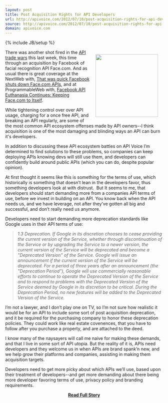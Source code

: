 ```yaml
---
layout: post
title: Post Acquisition Rights for API Developers
url: http://apivoice.com/2012/07/10/post-acquisition-rights-for-api-developers/
source: http://apivoice.com/2012/07/10/post-acquisition-rights-for-api-developers/
domain: apivoice.com
---
```

{% include JB/setup %}<p><p><img style="padding: 15px;" src="http://kinlane-productions.s3.amazonaws.com/api-evangelist/face/face-com-logo.jpeg" alt="" width="200" align="right" /></p>
<p>There was another shot fired in the <a title="API Trade Wars" href="http://www.apievangelist.com/2012/06/29/the-api-economy-welcomes-its-early-trade-wars/">API trade wars</a> this last week, this time through an acquisition by Facebook of facial recognition API Face.com.   And as usual there is great coverage at the NextWeb with, <a href="http://thenextweb.com/facebook/2012/07/07/that-was-quick-facebook-shuts-down-face-com-apis-kills-klik-app-enrages-developers/">That was quick Facebook shuts down Face.com APIs</a>, and at ProgrammableWeb with, <a title="Facebook API Euthanasia Continues: Keeping Face.com to Itself" href="http://blog.programmableweb.com/2012/07/07/facebook-api-euthanasia-continues-keeping-face-com-to-itself/">Facebook API Euthanasia Continues: Keeping Face.com to Itself</a>.</p>
<p>While tightening control over over API usage, charging for a once free API, and breaking an API regularly, are some of the most common API ecosystem offenses made by API owners--I think acquisition is one of the most damaging and blinding ways an API can burn it's developers.</p>
<p>In addition to discussing these API ecosystem battles on <a title="API Voice">API Voice</a> I&rsquo;m determined to find solutions to these problems, so companies can keep deploying APIs knowing devs will still use them, and developers can confidently build around public APIs (which you can do, despite popular opinion).</p>
<p>At first thought it seems like this is something for the terms of use, which historically is something that doesn&rsquo;t lean in the developers favor, thus something developers look at with distrust. &nbsp;But It seems to me, that developers should start demanding more from a companies API terms of use, before we invest in building on an API.  You know back when the API needs us, and we have leverage, not after they&rsquo;ve gotten all big and successful, and don&rsquo;t really need us anymore.</p>
<p>Developers need to start demanding more deprecation standards like Google uses in their API terms of use:</p>
<blockquote><em>1.3 Deprecation. If Google in its discretion chooses to cease providing the current version of the Service, whether through discontinuation of the Service or by upgrading the Service to a newer version, the current version of the Service will be deprecated and become a "Deprecated Version" of the Service. Google will issue an announcement if the current version of the Service will be deprecated. For a period of three years after an announcement (the "Deprecation Period"), Google will use commercially reasonable efforts to continue to operate the Deprecated Version of the Service and to respond to problems with the Deprecated Version of the Service deemed by Google in its discretion to be critical. During the Deprecation Period, no new features will be added to the Deprecated Version of the Service.</em></blockquote>
<p>I&rsquo;m not a lawyer, and I don&rsquo;t play one on TV, so I&rsquo;m not sure how realistic it would be for an API to include some sort of post acquisition deprecation, and it be required for the purchasing company to honor these deprecation policies.  They could work like real estate covenences, that you have to follow after you purchase a property, and are attached to the deed.</p>
<p>I know many of the naysayers will call me naive for making these demands, and that I live in some sort of API utopia.  But the reality of it is,  APIs need developers and they welcome us in when APIs are brand spank&rsquo;n new, and we help grow their platforms and companies, assisting in making them acquisition targets.</p>
<p>Developers need to get more picky about which APIs we&rsquo;ll use, based upon their treatment of developers--and get more demanding about there being more developer favoring terms of use, privacy policy and branding requirements.</p></p>
<center><p><a href="http://apivoice.com/2012/07/10/post-acquisition-rights-for-api-developers/" style='padding:25px; font-sze:18px; font-weight: bold;'>Read Full Story</a></p></center>
